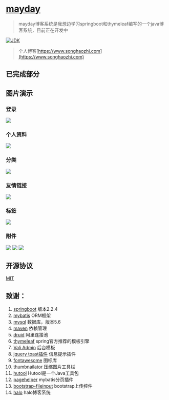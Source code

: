 <h1><a href="#">mayday</a></h1>

>mayday博客系统是我想边学习springboot和thymeleaf编写的一个java博客系统，目前正在开发中

[![JDK](https://img.shields.io/badge/jdk-1.8-green.svg)](#)

>个人博客[https://www.songhaozhi.com](https://www.songhaozhi.com)


## 已完成部分
## 图片演示
### 登录
![](https://img.songhaozhi.com/doc/login.png)
### 个人资料
![](https://img.songhaozhi.com/doc/%E4%B8%AA%E4%BA%BA%E8%B5%84%E6%96%99.png)
### 分类
![](https://img.songhaozhi.com/doc/%E5%88%86%E7%B1%BB.png)
### 友情链接
![](https://img.songhaozhi.com/doc/%E5%8F%8B%E6%83%85%E9%93%BE%E6%8E%A5.png)
### 标签
![](https://img.songhaozhi.com/doc/%E6%A0%87%E7%AD%BE.png)
### 附件
![](https://img.songhaozhi.com/doc/%E9%99%84%E4%BB%B6.png)
![](https://img.songhaozhi.com/doc/%E9%99%84%E4%BB%B62.png)
![](https://img.songhaozhi.com/doc/%E9%99%84%E4%BB%B6%E8%AF%A6%E6%83%85.png)
## 开源协议
[MIT](https://gitee.com/song_haozhi/mayday/blob/master/LICENSE)
## 致谢：
 1. [springboot](http://spring.io/projects/spring-boot) 版本2.2.4
 2. [mybatis](http://www.mybatis.org/mybatis-3/) ORM框架
 3. [mysql](https://www.mysql.com/) 数据库，版本5.6
 4. [maven](http://maven.apache.org/)  依赖管理
 5. [druid](https://github.com/alibaba/druid/) 阿里连接池
 6. [thymeleaf](https://www.thymeleaf.org/) spring官方推荐的模板引擎
 7. [Vali Admin](https://github.com/pratikborsadiya/vali-admin) 后台模板
 8. [jquery toast插件](http://www.jqueryfuns.com/resource/2412) 信息提示插件
 9. [fontawesome](http://www.fontawesome.com.cn/faicons/) 图标库
 10. [thumbnailator](https://github.com/coobird/thumbnailator) 压缩图片工具栏
 11. [hutool](http://hutool.mydoc.io/) Hutool是一个Java工具包
 12. [pagehelper](https://pagehelper.github.io/) mybatis分页插件
 13. [bootstrap-fileinput](https://github.com/kartik-v/bootstrap-fileinput) bootstrap上传控件
 14. [halo](https://github.com/ruibaby/halo)  halo博客系统